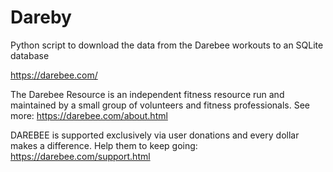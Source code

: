 # Dareby
Python script to download the data from the Darebee workouts to an SQLite database

https://darebee.com/

The Darebee Resource is an independent fitness resource run and maintained by a small group of volunteers and fitness professionals. See more: https://darebee.com/about.html

DAREBEE is supported exclusively via user donations and every dollar makes a difference.
Help them to keep going: https://darebee.com/support.html
